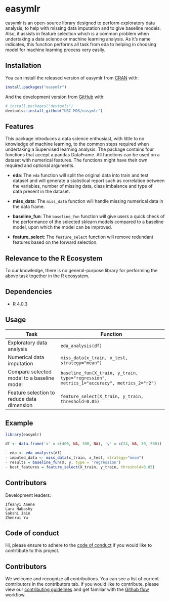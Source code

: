 
<!-- README.md is generated from README.Rmd. Please edit that file -->

# easymlr

<!-- badges: start -->
<!-- badges: end -->

easymlr is an open-source library designed to perform exploratory data
analysis, to help with missing data imputation and to give baseline
models. Also, it assists in feature selection which is a common problem
when undertaking a data science or machine learning analysis. As it’s
name indicates, this function performs all task from eda to helping in
choosing model for machine learning process very easily.

## Installation

You can install the released version of easymlr from
[CRAN](https://CRAN.R-project.org) with:

``` r
install.packages("easymlr")
```

And the development version from [GitHub](https://github.com/) with:

``` r
# install.packages("devtools")
devtools::install_github("UBC-MDS/easymlr")
```

## Features

This package introduces a data science enthusiast, with little to no
knowledge of machine learning, to the common steps required when
undertaking a Supervised learning analysis. The package contains four
functions that accept a pandas DataFrame. All functions can be used on a
dataset with numerical features. The functions might have their own
required and optional arguments.

-   **eda**: The `eda` function will split the original data into train
    and test dataset and will generate a statistical report such as
    correlation between the variables, number of missing data, class
    imbalance and type of data present in the dataset.

-   **miss\_data**: The `miss_data` function will handle missing
    numerical data in the data frame.

-   **baseline\_fun**: The `baseline_fun` function will give users a
    quick check of the performance of the selected sklearn models
    compared to a baseline model, upon which the model can be improved.

-   **feature\_select**: The `feature_select` function will remove
    redundant features based on the forward selection.

## Relevance to the R Ecosystem

To our knowledge, there is no general-purpose library for performing the
above task together in the R ecosystem.

## Dependencies

-   R 4.0.3

## Usage

| Task                                       | Function                                                                                  |
|--------------------------------------------|-------------------------------------------------------------------------------------------|
| Exploratory data analysis                  | `eda_analysis(df)`                                                                        |
| Numerical data imputation                  | `miss_data(x_train, x_test, strategy="mean")`                                             |
| Compare selected model to a baseline model | `baseline_fun(X_train, y_train, type="regression", metrics_1="accuracy", metrics_2="r2")` |
| Feature selection to reduce data dimension | `feature_select(X_train, y_train, threshold=0.05)`                                        |

## Example

``` r
library(easymlr)

df <- data.frame('x' = c(400, NA, 300, NA), 'y' = c(24, NA, 30, 560))

- eda <- eda_analysis(df)
- imputed_data <- miss_data(x_train, x_test, strategy="mean")
- results = baseline_fun(X, y, type = 'regression')
- best_features = feature_select(X_train, y_train, threshold=0.05)

```

## Contributors

Development leaders:

    Ifeanyi Anene
    Lara Habashy
    Sakshi Jain
    Zhenrui Yu

## Code of conduct

Hi, please ensure to adhere to the [code of
conduct](https://github.com/UBC-MDS/easymlr/blob/main/CODE_OF_CONDUCT.md)
if you would like to contrtibute to this project.

## Contributors

We welcome and recognize all contributions. You can see a list of
current contributors in the contributors tab. If you would like to
contribute, please view our [contributing
guidelines](https://github.com/UBC-MDS/524_easysklearn/blob/main/CONTRIBUTING.rst)
and get familiar with the [Github
flow](https://blog.programster.org/git-workflows) workflow.
